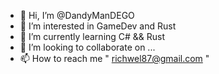 - 👋 Hi, I’m @DandyManDEGO
- 👀 I’m interested in GameDev and Rust 
- 🌱 I’m currently learning C# && Rust
- 💞️ I’m looking to collaborate on ...
- 📫 How to reach me " richwel87@gmail.com "

<!---
DandyManDEGO/DandyManDEGO is a ✨ special ✨ repository because its `README.md` (this file) appears on your GitHub profile.
You can click the Preview link to take a look at your changes.
--->
